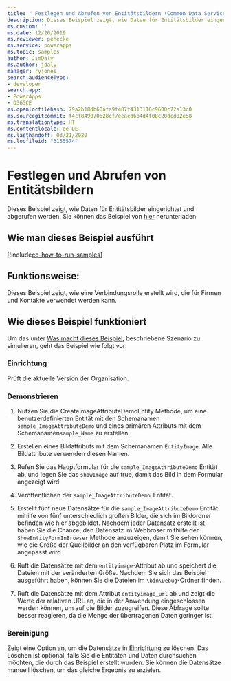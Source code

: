 ```yaml
---
title: " Festlegen und Abrufen von Entitätsbildern (Common Data Service) | Microsoft Docs"
description: Dieses Beispiel zeigt, wie Daten für Entitätsbilder eingerichtet und abgerufen werden.
ms.custom: ''
ms.date: 12/20/2019
ms.reviewer: pehecke
ms.service: powerapps
ms.topic: samples
author: JimDaly
ms.author: jdaly
manager: ryjones
search.audienceType:
- developer
search.app:
- PowerApps
- D365CE
ms.openlocfilehash: 79a2b18db60afa9f487f4313116c9600c72a13c0
ms.sourcegitcommit: f4cf849070628cf7eeaed6b4d4f08c20dcd02e58
ms.translationtype: HT
ms.contentlocale: de-DE
ms.lasthandoff: 03/21/2020
ms.locfileid: "3155574"
---
```

# <a name="set-and-retrieve-entity-images"></a>Festlegen und Abrufen von Entitätsbildern

Dieses Beispiel zeigt, wie Daten für Entitätsbilder eingerichtet und abgerufen werden. Sie können das Beispiel von [hier](https://github.com/microsoft/PowerApps-Samples/tree/master/cds/orgsvc/C%23/SetRetrieveImages) herunterladen.

## <a name="how-to-run-this-sample"></a>Wie man dieses Beispiel ausführt

[!include[cc-how-to-run-samples](../../includes/cc-how-to-run-samples.md)]

## <a name="what-this-sample-does"></a>Funktionsweise:

Dieses Beispiel zeigt, wie eine Verbindungsrolle erstellt wird, die für Firmen und Kontakte verwendet werden kann.

## <a name="how-this-sample-works"></a>Wie dieses Beispiel funktioniert

Um das unter [Was macht dieses Beispiel](#what-this-sample-does), beschriebene Szenario zu simulieren, geht das Beispiel wie folgt vor:

### <a name="setup"></a>Einrichtung

Prüft die aktuelle Version der Organisation.

### <a name="demonstrate"></a>Demonstrieren

1. Nutzen Sie die CreateImageAttributeDemoEntity Methode, um eine benutzerdefinierten Entität mit den Schemanamen `sample_ImageAttributeDemo` und eines primären Attributs mit dem Schemanamen`sample_Name` zu erstellen.
2. Erstellen eines Bildattributs mit dem Schemanamen `EntityImage`. Alle Bildattribute verwenden diesen Namen.

3. Rufen Sie das Hauptformular für die `sample_ImageAttributeDemo` Entität ab, und legen Sie das `showImage` auf true,  damit das Bild in dem Formular angezeigt wird.

4. Veröffentlichen der `sample_ImageAttributeDemo`-Entität.

5. Erstellt fünf neue Datensätze für die `sample_ImageAttributeDemo` Entität mihilfe von fünf unterschiedlich großen Bilder, die sich im Bildordner befinden wie hier abgebildet. Nachdem jeder Datensatz erstellt ist, haben Sie die Chance, den Datensatz im Webbroser mithilfe der `ShowEntityFormInBrowser` Methode anzuzeigen, damit Sie sehen können, wie die Größe der Quellbilder an den verfügbaren Platz im Formular angepasst wird.
6. Ruft die Datensätze mit dem `entityimage`-Attribut ab und speichert die Dateien mit der veränderten Größe. Nachdem Sie sich das Beispiel ausgeführt haben, können Sie die Dateien im `\bin\Debug`-Ordner finden.
7. Ruft die Datensätze mit dem Attribut `entityimage_url` ab und zeigt die Werte der relativen URL an, die in der Anwendung eingeschlossen werden können, um auf die Bilder zuzugreifen. Diese Abfrage sollte besser reagieren, da die Menge der übertragenen Daten geringer ist.

### <a name="clean-up"></a>Bereinigung

Zeigt eine Option an, um die Datensätze in [Einrichtung](#setup) zu löschen. Das Löschen ist optional, falls Sie die Entitäten und Daten durchsuchen möchten, die durch das Beispiel erstellt wurden. Sie können die Datensätze manuell löschen, um das gleiche Ergebnis zu erzielen.
